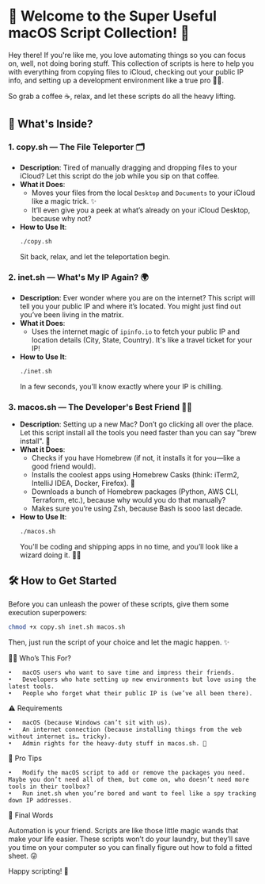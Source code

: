 # 🚀 Welcome to the Super Useful macOS Script Collection! 🎉

Hey there! If you're like me, you love automating things so you can focus on, well, not doing boring stuff. This collection of scripts is here to help you with everything from copying files to iCloud, checking out your public IP info, and setting up a development environment like a true pro 🧑‍💻.

So grab a coffee ☕, relax, and let these scripts do all the heavy lifting.

## 📂 What's Inside?

### 1. **copy.sh** — The File Teleporter 🗂️
- **Description**: Tired of manually dragging and dropping files to your iCloud? Let this script do the job while you sip on that coffee.
- **What it Does**:
    - Moves your files from the local `Desktop` and `Documents` to your iCloud like a magic trick. ✨
    - It’ll even give you a peek at what’s already on your iCloud Desktop, because why not?
- **How to Use It**:
  ```bash
  ./copy.sh
  ```
  Sit back, relax, and let the teleportation begin.

### 2. **inet.sh** — What's My IP Again? 🌍
- **Description**: Ever wonder where you are on the internet? This script will tell you your public IP and where it’s located. You might just find out you’ve been living in the matrix.
- **What it Does**:
    - Uses the internet magic of `ipinfo.io` to fetch your public IP and location details (City, State, Country). It's like a travel ticket for your IP!
- **How to Use It**:
  ```bash
  ./inet.sh
  ```
  In a few seconds, you’ll know exactly where your IP is chilling.

### 3. **macos.sh** — The Developer's Best Friend 🧑‍💻
- **Description**: Setting up a new Mac? Don’t go clicking all over the place. Let this script install all the tools you need faster than you can say "brew install". 🍺
- **What it Does**:
    - Checks if you have Homebrew (if not, it installs it for you—like a good friend would).
    - Installs the coolest apps using Homebrew Casks (think: iTerm2, IntelliJ IDEA, Docker, Firefox). 🌟
    - Downloads a bunch of Homebrew packages (Python, AWS CLI, Terraform, etc.), because why would you do that manually?
    - Makes sure you’re using Zsh, because Bash is sooo last decade.
- **How to Use It**:
  ```bash
  ./macos.sh
  ```
  You'll be coding and shipping apps in no time, and you’ll look like a wizard doing it. 🧙‍♂️

## 🛠️ How to Get Started

Before you can unleash the power of these scripts, give them some execution superpowers:
```bash
chmod +x copy.sh inet.sh macos.sh
```

Then, just run the script of your choice and let the magic happen. ✨

🧑‍💻 Who’s This For?

	•	macOS users who want to save time and impress their friends.
	•	Developers who hate setting up new environments but love using the latest tools.
	•	People who forget what their public IP is (we’ve all been there).

⚠️ Requirements

	•	macOS (because Windows can’t sit with us).
	•	An internet connection (because installing things from the web without internet is… tricky).
	•	Admin rights for the heavy-duty stuff in macos.sh. 🔐

🌟 Pro Tips

	•	Modify the macOS script to add or remove the packages you need. Maybe you don’t need all of them, but come on, who doesn’t need more tools in their toolbox?
	•	Run inet.sh when you’re bored and want to feel like a spy tracking down IP addresses.

💬 Final Words

Automation is your friend. Scripts are like those little magic wands that make your life easier. These scripts won’t do your laundry, but they’ll save you time on your computer so you can finally figure out how to fold a fitted sheet. 😜

Happy scripting! 🚀